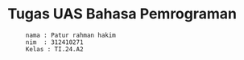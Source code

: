 # Tugas UAS Bahasa Pemrograman
         nama : Patur rahman hakim
         nim  : 312410271
         Kelas : TI.24.A2

